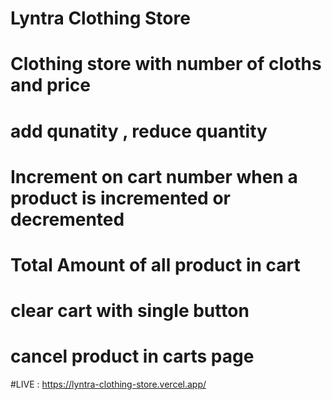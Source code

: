 # Lyntra Clothing Store
# Clothing store with number of cloths and price
# add qunatity , reduce quantity
# Increment on cart number when a product is incremented or decremented
# Total Amount of all product in cart
# clear cart with single button
# cancel product in carts page
#LIVE : https://lyntra-clothing-store.vercel.app/

